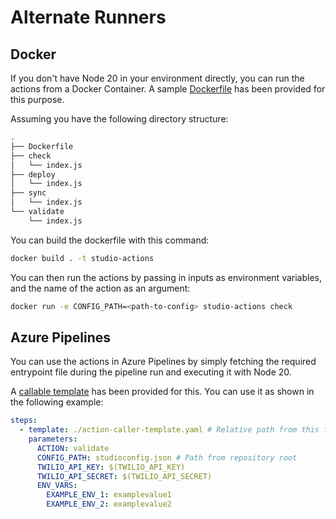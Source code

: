 # Alternate Runners

## Docker

If you don't have Node 20 in your environment directly, you can run the actions from a Docker Container.
A sample [Dockerfile](../samples/docker/Dockerfile) has been provided for this purpose.

Assuming you have the following directory structure:

```bash
.
├── Dockerfile
├── check
│   └── index.js
├── deploy
│   └── index.js
├── sync
│   └── index.js
└── validate
    └── index.js
```

You can build the dockerfile with this command:

```bash
docker build . -t studio-actions
```

You can then run the actions by passing in inputs as environment variables,
and the name of the action as an argument:

```bash
docker run -e CONFIG_PATH=<path-to-config> studio-actions check
```

## Azure Pipelines

You can use the actions in Azure Pipelines by simply fetching the required entrypoint file
during the pipeline run and executing it with Node 20.

A [callable template](../samples/azure-pipelines/action-caller-template.yaml) has been provided for this.
You can use it as shown in the following example:

```yaml
steps:
  - template: ./action-caller-template.yaml # Relative path from this file
    parameters:
      ACTION: validate
      CONFIG_PATH: studioconfig.json # Path from repository root
      TWILIO_API_KEY: $(TWILIO_API_KEY)
      TWILIO_API_SECRET: $(TWILIO_API_SECRET)
      ENV_VARS:
        EXAMPLE_ENV_1: examplevalue1
        EXAMPLE_ENV_2: examplevalue2
```
